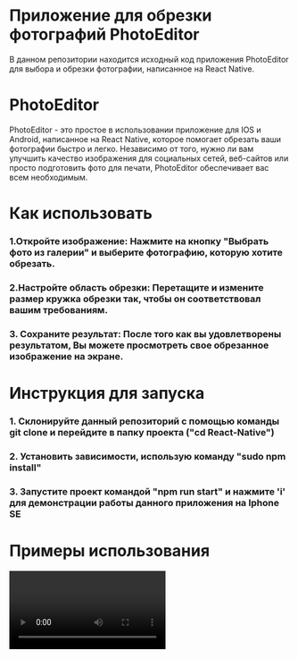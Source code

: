 # Приложение для обрезки фотографий PhotoEditor
В данном репозитории находится исходный код приложения PhotoEditor для выбора и обрезки фотографии, написанное на React Native. 
# PhotoEditor
PhotoEditor - это простое в использовании приложение для IOS и Android, написанное на React Native, которое помогает обрезать ваши фотографии быстро и легко. Независимо от того, нужно ли вам улучшить качество изображения для социальных сетей, веб-сайтов или просто подготовить фото для печати, PhotoEditor обеспечивает вас всем необходимым.

# Как использовать
### 1.Откройте изображение: Нажмите на кнопку "Выбрать фото из галерии" и выберите фотографию, которую хотите обрезать.

### 2.Настройте область обрезки: Перетащите и измените размер кружка обрезки так, чтобы он соответствовал вашим требованиям.

### 3. Сохраните результат: После того как вы удовлетворены результатом, Вы можете просмотреть свое обрезанное изображение на экране.


# Инструкция для запуска

### 1. Склонируйте данный репозиторий с помощью команды git clone и перейдите в папку проекта ("cd React-Native")

### 2. Установить зависимости, использую команду "sudo npm install"

### 3. Запустите проект командой "npm run start" и нажмите 'i' для демонстрации работы данного приложения на Iphone SE

# Примеры использования

<video src='https://github.com/Sergey-Sverdlov/React-Native/assets/61983829/67012467-b8d9-4407-a335-908bec4df78d' width=280/>





